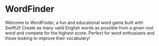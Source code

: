 # WordFinder
Welcome to WordFinder, a fun and educational word game built with SwiftUI! Create as many valid English words as possible from a given root word and compete for the highest score. Perfect for word enthusiasts and those looking to improve their vocabulary!
